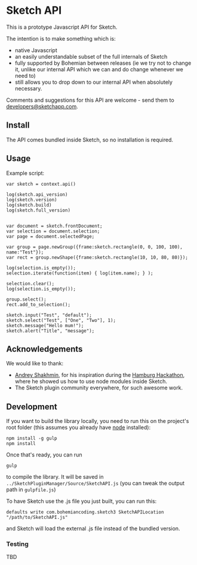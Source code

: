 # Sketch API

This is a prototype Javascript API for Sketch.

The intention is to make something which is:

- native Javascript
- an easily understandable subset of the full internals of Sketch
- fully supported by Bohemian between releases (ie we try not to change it, unlike our internal API which we can and do change whenever we need to)
- still allows you to drop down to our internal API when absolutely necessary.

Comments and suggestions for this API are welcome - send them to developers@sketchapp.com.

## Install

The API comes bundled inside Sketch, so no installation is required.

## Usage

Example script:

```
var sketch = context.api()

log(sketch.api_version)
log(sketch.version)
log(sketch.build)
log(sketch.full_version)


var document = sketch.frontDocument;
var selection = document.selection;
var page = document.selectedPage;

var group = page.newGroup({frame:sketch.rectangle(0, 0, 100, 100), name:"Test"});
var rect = group.newShape({frame:sketch.rectangle(10, 10, 80, 80)});

log(selection.is_empty());
selection.iterate(function(item) { log(item.name); } );

selection.clear();
log(selection.is_empty());

group.select();
rect.add_to_selection();

sketch.input("Test", "default");
sketch.select("Test", ["One", "Two"], 1);
sketch.message("Hello mum!");
sketch.alert("Title", "message");
```

## Acknowledgements

We would like to thank:

- [Andrey Shakhmin](https://github.com/turbobabr), for his inspiration during the [Hamburg Hackathon](http://designtoolshackday.com), where he showed us how to use node modules inside Sketch.
- The Sketch plugin community everywhere, for such awesome work.

## Development

If you want to build the library locally, you need to run this on the project's root folder (this assumes you already have [node](https://nodejs.org) installed):

```
npm install -g gulp
npm install
```

Once that's ready, you can run

```
gulp
```

to compile the library. It will be saved in `../SketchPluginManager/Source/SketchAPI.js` (you can tweak the output path in `gulpfile.js`)

To have Sketch use the .js file you just built, you can run this:

```
defaults write com.bohemiancoding.sketch3 SketchAPILocation "/path/to/SketchAPI.js"
```

and Sketch will load the external .js file instead of the bundled version.

### Testing

TBD
